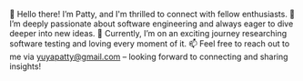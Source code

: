 👋 Hello there! I’m Patty, and I'm thrilled to connect with fellow enthusiasts.
👀 I’m deeply passionate about software engineering and always eager to dive deeper into new ideas.
🌱 Currently, I’m on an exciting journey researching software testing and loving every moment of it.
📫 Feel free to reach out to me via yuyapatty@gmail.com – looking forward to connecting and sharing insights!

<!---
yuyapatty/yuyapatty is a ✨ special ✨ repository because its `README.md` (this file) appears on your GitHub profile.
You can click the Preview link to take a look at your changes.
--->
